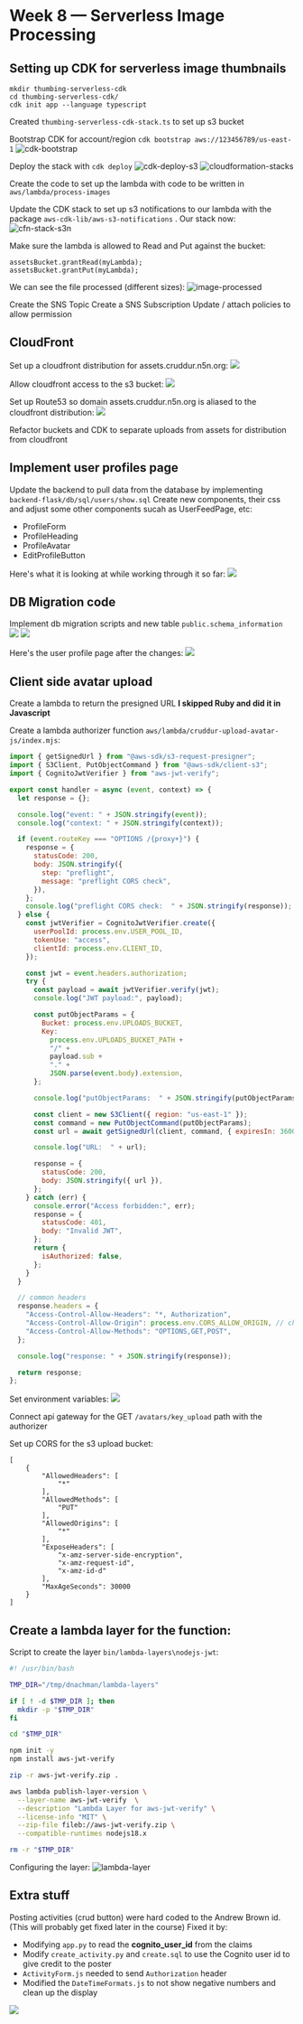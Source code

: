 # Week 8 — Serverless Image Processing

## Setting up CDK for serverless image thumbnails

```
mkdir thumbing-serverless-cdk
cd thumbing-serverless-cdk/
cdk init app --language typescript
```

Created `thumbing-serverless-cdk-stack.ts` to set up s3 bucket

Bootstrap CDK for account/region `cdk bootstrap aws://123456789/us-east-1`
![cdk-bootstrap](assets/wk8/cdk-bootstrap.png)

Deploy the stack with `cdk deploy`
![cdk-deploy-s3](assets/wk8/cdk-deploy-s3.png)
![cloudformation-stacks](assets/wk8/cloudformation-stacks.png)

Create the code to set up the lambda with code to be written in `aws/lambda/process-images`

Update the CDK stack to set up s3 notifications to our lambda with the package `aws-cdk-lib/aws-s3-notifications` . Our stack now:
![cfn-stack-s3n](assets/wk8/cfn-stack-s3n.png)

Make sure the lambda is allowed to Read and Put against the bucket:

```
assetsBucket.grantRead(myLambda);
assetsBucket.grantPut(myLambda);
```

We can see the file processed (different sizes):
![image-processed](assets/wk8/image-processed.png)

Create the SNS Topic
Create a SNS Subscription
Update / attach policies to allow permission

## CloudFront

Set up a cloudfront distribution for assets.cruddur.n5n.org:
![](assets/wk8/cf-dist.png)

Allow cloudfront access to the s3 bucket:
![](assets/wk8/s3-bucket-policy.png)

Set up Route53 so domain assets.cruddur.n5n.org is aliased to the cloudfront distribution:
![](assets/wk8/route53-assets.png)

Refactor buckets and CDK to separate uploads from assets for distribution from cloudfront

## Implement user profiles page

Update the backend to pull data from the database by implementing `backend-flask/db/sql/users/show.sql`
Create new components, their css and adjust some other components sucah as UserFeedPage, etc:

- ProfileForm
- ProfileHeading
- ProfileAvatar
- EditProfileButton

Here's what it is looking at while working through it so far:
![](assets/wk8/profile-wip-banner-avatar.png)

## DB Migration code

Implement db migration scripts and new table `public.schema_information`
![](assets/wk8/db-migrate.png)
![](assets/wk8/db-rollback.png)

Here's the user profile page after the changes:
![](assets/wk8/user-profile.png)

## Client side avatar upload

Create a lambda to return the presigned URL
**I skipped Ruby and did it in Javascript**

Create a lambda authorizer function `aws/lambda/cruddur-upload-avatar-js/index.mjs`:

```js
import { getSignedUrl } from "@aws-sdk/s3-request-presigner";
import { S3Client, PutObjectCommand } from "@aws-sdk/client-s3";
import { CognitoJwtVerifier } from "aws-jwt-verify";

export const handler = async (event, context) => {
  let response = {};

  console.log("event: " + JSON.stringify(event));
  console.log("context: " + JSON.stringify(context));

  if (event.routeKey === "OPTIONS /{proxy+}") {
    response = {
      statusCode: 200,
      body: JSON.stringify({
        step: "preflight",
        message: "preflight CORS check",
      }),
    };
    console.log("preflight CORS check:  " + JSON.stringify(response));
  } else {
    const jwtVerifier = CognitoJwtVerifier.create({
      userPoolId: process.env.USER_POOL_ID,
      tokenUse: "access",
      clientId: process.env.CLIENT_ID,
    });

    const jwt = event.headers.authorization;
    try {
      const payload = await jwtVerifier.verify(jwt);
      console.log("JWT payload:", payload);

      const putObjectParams = {
        Bucket: process.env.UPLOADS_BUCKET,
        Key:
          process.env.UPLOADS_BUCKET_PATH +
          "/" +
          payload.sub +
          "." +
          JSON.parse(event.body).extension,
      };

      console.log("putObjectParams:  " + JSON.stringify(putObjectParams));

      const client = new S3Client({ region: "us-east-1" });
      const command = new PutObjectCommand(putObjectParams);
      const url = await getSignedUrl(client, command, { expiresIn: 3600 });

      console.log("URL:  " + url);

      response = {
        statusCode: 200,
        body: JSON.stringify({ url }),
      };
    } catch (err) {
      console.error("Access forbidden:", err);
      response = {
        statusCode: 401,
        body: "Invalid JWT",
      };
      return {
        isAuthorized: false,
      };
    }
  }

  // common headers
  response.headers = {
    "Access-Control-Allow-Headers": "*, Authorization",
    "Access-Control-Allow-Origin": process.env.CORS_ALLOW_ORIGIN, // change this to reflect the origin we received (maybe check allow-list?)
    "Access-Control-Allow-Methods": "OPTIONS,GET,POST",
  };

  console.log("response: " + JSON.stringify(response));

  return response;
};
```

Set environment variables:
![](assets/wk8/lambda-env.png)

Connect api gateway for the GET `/avatars/key_upload` path with the authorizer

Set up CORS for the s3 upload bucket:

```
[
    {
        "AllowedHeaders": [
            "*"
        ],
        "AllowedMethods": [
            "PUT"
        ],
        "AllowedOrigins": [
            "*"
        ],
        "ExposeHeaders": [
            "x-amz-server-side-encryption",
            "x-amz-request-id",
            "x-amz-id-d"
        ],
        "MaxAgeSeconds": 30000
    }
]
```

## Create a lambda layer for the function:

Script to create the layer `bin/lambda-layers\nodejs-jwt`:

```sh
#! /usr/bin/bash

TMP_DIR="/tmp/dnachman/lambda-layers"

if [ ! -d $TMP_DIR ]; then
  mkdir -p "$TMP_DIR"
fi

cd "$TMP_DIR"

npm init -y
npm install aws-jwt-verify

zip -r aws-jwt-verify.zip .

aws lambda publish-layer-version \
  --layer-name aws-jwt-verify  \
  --description "Lambda Layer for aws-jwt-verify" \
  --license-info "MIT" \
  --zip-file fileb://aws-jwt-verify.zip \
  --compatible-runtimes nodejs18.x

rm -r "$TMP_DIR"
```

Configuring the layer:
![lambda-layer](assets/wk8/lambda-layer.png)

## Extra stuff

Posting activities (crud button) were hard coded to the Andrew Brown id. (This will probably get fixed later in the course) Fixed it by:

- Modifying `app.py` to read the **cognito_user_id** from the claims
- Modify `create_activity.py` and `create.sql` to use the Cognito user id to give credit to the poster
- `ActivityForm.js` needed to send `Authorization` header
- Modified the `DateTimeFormats.js` to not show negative numbers and clean up the display

![](assets/wk8/fix-crud-user.png)
